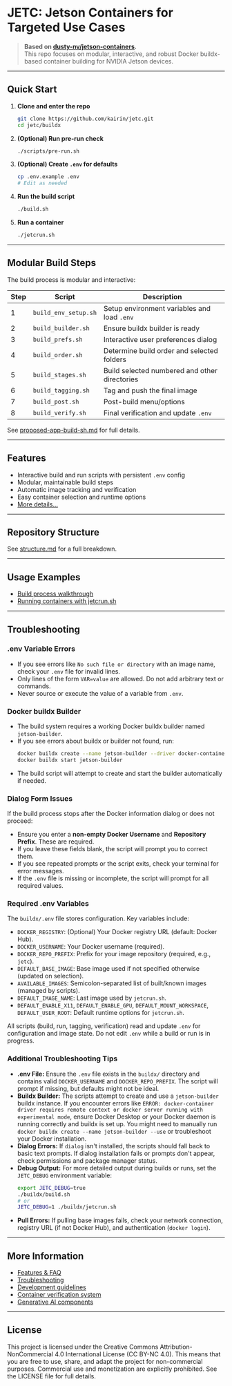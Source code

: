 <!--
# COMMIT-TRACKING: UUID-20250422-083100-RDME
# Description: Updated README to reflect .env usage for AVAILABLE_IMAGES.
# Author: Mr K / GitHub Copilot
#
# File location diagram:
# jetc/                          <- Main project folder
# ├── README.md                  <- THIS FILE
# ├── buildx/                    <- Build system and scripts
# │   ├── build/                 <- Build stages and Dockerfiles
# │   ├── build.sh               <- Main build orchestrator
# │   ├── jetcrun.sh             <- Container run utility
# │   └── scripts/               <- Modular build scripts
# ├── .github/                   <- Copilot and git integration
# │   └── copilot-instructions.md<- Coding standards and commit tracking
# └── ...                        <- Other project files
-->
# JETC: Jetson Containers for Targeted Use Cases

> **Based on [dusty-nv/jetson-containers](https://github.com/dusty-nv/jetson-containers).**  
> This repo focuses on modular, interactive, and robust Docker buildx-based container building for NVIDIA Jetson devices.

---

## Quick Start

1. **Clone and enter the repo**
   ```bash
   git clone https://github.com/kairin/jetc.git
   cd jetc/buildx
   ```

2. **(Optional) Run pre-run check**
   ```bash
   ./scripts/pre-run.sh
   ```

3. **(Optional) Create `.env` for defaults**
   ```bash
   cp .env.example .env
   # Edit as needed
   ```

4. **Run the build script**
   ```bash
   ./build.sh
   ```

5. **Run a container**
   ```bash
   ./jetcrun.sh
   ```

---

## Modular Build Steps

The build process is modular and interactive:

| Step | Script | Description |
|------|--------|-------------|
| 1 | `build_env_setup.sh` | Setup environment variables and load `.env` |
| 2 | `build_builder.sh` | Ensure buildx builder is ready |
| 3 | `build_prefs.sh` | Interactive user preferences dialog |
| 4 | `build_order.sh` | Determine build order and selected folders |
| 5 | `build_stages.sh` | Build selected numbered and other directories |
| 6 | `build_tagging.sh` | Tag and push the final image |
| 7 | `build_post.sh` | Post-build menu/options |
| 8 | `build_verify.sh` | Final verification and update `.env` |

See [proposed-app-build-sh.md](buildx/readme/proposed-app-build-sh.md) for full details.

---

## Features

- Interactive build and run scripts with persistent `.env` config
- Modular, maintainable build steps
- Automatic image tracking and verification
- Easy container selection and runtime options
- [More details...](buildx/readme/features.md)

---

## Repository Structure

See [structure.md](buildx/readme/structure.md) for a full breakdown.

---

## Usage Examples

- [Build process walkthrough](buildx/readme/proposed-app-build-sh.md)
- [Running containers with jetcrun.sh](buildx/readme/proposed-app-jetcrun-sh.md)

---

## Troubleshooting

### .env Variable Errors

- If you see errors like `No such file or directory` with an image name, check your `.env` file for invalid lines.
- Only lines of the form `VAR=value` are allowed. Do not add arbitrary text or commands.
- Never source or execute the value of a variable from `.env`.

### Docker buildx Builder

- The build system requires a working Docker buildx builder named `jetson-builder`.
- If you see errors about buildx or builder not found, run:
  ```bash
  docker buildx create --name jetson-builder --driver docker-container --use
  docker buildx start jetson-builder
  ```
- The build script will attempt to create and start the builder automatically if needed.

### Dialog Form Issues

If the build process stops after the Docker information dialog or does not proceed:

- Ensure you enter a **non-empty Docker Username** and **Repository Prefix**. These are required.
- If you leave these fields blank, the script will prompt you to correct them.
- If you see repeated prompts or the script exits, check your terminal for error messages.
- If the `.env` file is missing or incomplete, the script will prompt for all required values.

### Required .env Variables

The `buildx/.env` file stores configuration. Key variables include:

*   `DOCKER_REGISTRY`: (Optional) Your Docker registry URL (default: Docker Hub).
*   `DOCKER_USERNAME`: Your Docker username (required).
*   `DOCKER_REPO_PREFIX`: Prefix for your image repository (required, e.g., `jetc`).
*   `DEFAULT_BASE_IMAGE`: Base image used if not specified otherwise (updated on selection).
*   `AVAILABLE_IMAGES`: Semicolon-separated list of built/known images (managed by scripts).
*   `DEFAULT_IMAGE_NAME`: Last image used by `jetcrun.sh`.
*   `DEFAULT_ENABLE_X11`, `DEFAULT_ENABLE_GPU`, `DEFAULT_MOUNT_WORKSPACE`, `DEFAULT_USER_ROOT`: Default runtime options for `jetcrun.sh`.

All scripts (build, run, tagging, verification) read and update `.env` for configuration and image state. Do not edit `.env` while a build or run is in progress.

### Additional Troubleshooting Tips

*   **.env File:** Ensure the `.env` file exists in the `buildx/` directory and contains valid `DOCKER_USERNAME` and `DOCKER_REPO_PREFIX`. The script will prompt if missing, but defaults might not be ideal.
*   **Buildx Builder:** The scripts attempt to create and use a `jetson-builder` buildx instance. If you encounter errors like `ERROR: docker-container driver requires remote context or docker server running with experimental mode`, ensure Docker Desktop or your Docker daemon is running correctly and buildx is set up. You might need to manually run `docker buildx create --name jetson-builder --use` or troubleshoot your Docker installation.
*   **Dialog Errors:** If `dialog` isn't installed, the scripts should fall back to basic text prompts. If dialog installation fails or prompts don't appear, check permissions and package manager status.
*   **Debug Output:** For more detailed output during builds or runs, set the `JETC_DEBUG` environment variable:
    ```bash
    export JETC_DEBUG=true
    ./buildx/build.sh
    # or
    JETC_DEBUG=1 ./buildx/jetcrun.sh
    ```
*   **Pull Errors:** If pulling base images fails, check your network connection, registry URL (if not Docker Hub), and authentication (`docker login`).

---

## More Information

- [Features & FAQ](buildx/readme/features.md)
- [Troubleshooting](buildx/readme/troubleshooting.md)
- [Development guidelines](buildx/readme/dev-guidelines.md)
- [Container verification system](buildx/readme/verification.md)
- [Generative AI components](buildx/readme/ai-components.md)

---

## License

This project is licensed under the Creative Commons Attribution-NonCommercial 4.0 International License (CC BY-NC 4.0). This means that you are free to use, share, and adapt the project for non-commercial purposes. Commercial use and monetization are explicitly prohibited. See the LICENSE file for full details.

<!--
# File location diagram:
# jetc/                          <- Main project folder
# ├── README.md                  <- THIS FILE
# ├── buildx/                    <- Build system and scripts
# │   ├── build/                 <- Build stages and Dockerfiles
# │   ├── build.sh               <- Main build orchestrator
# │   ├── jetcrun.sh             <- Container run utility
# │   └── scripts/               <- Modular build scripts
# │   └── readme/                <- Extended documentation
# ├── .github/                   <- Copilot and git integration
# │   └── copilot-instructions.md<- Coding standards and commit tracking
# └── ...                        <- Other project files
#
# Description: Main README. Removed LOCAL_DOCKER_IMAGES from .env description. Added JETC_DEBUG note.
# Author: Mr K / GitHub Copilot
# COMMIT-TRACKING: UUID-20250424-140000-RMVLOCALIMG
-->
